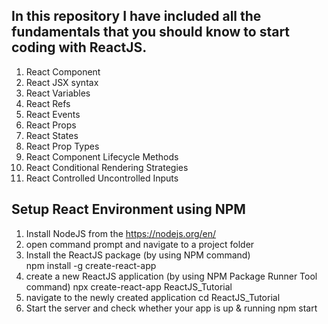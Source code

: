 In this repository I have included all the fundamentals that you should know to start coding with ReactJS.
----------------------------------------------------------------------------------------------------------
1) React Component
2) React JSX syntax
3) React Variables
4) React Refs
5) React Events
6) React Props
7) React States
8) React Prop Types
9) React Component Lifecycle Methods
10) React Conditional Rendering Strategies
11) React Controlled Uncontrolled Inputs

Setup React Environment using NPM
----------------------------------
1) Install NodeJS from the https://nodejs.org/en/
2) open command prompt and navigate to a project folder
3) Install the ReactJS package (by using NPM command)<br/>
	npm install -g create-react-app
4) create a new ReactJS application (by using NPM Package Runner Tool command)
	npx create-react-app ReactJS_Tutorial
5) navigate to the newly created application
	cd ReactJS_Tutorial
6) Start the server and check whether your app is up & running
	npm start

